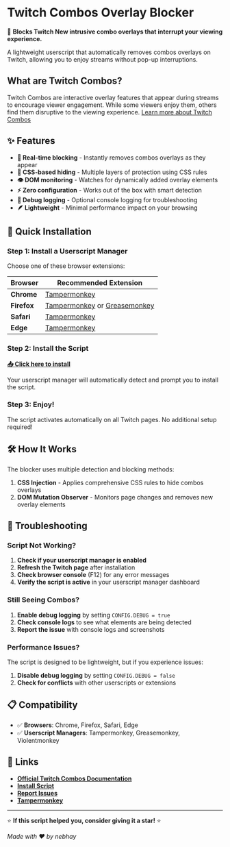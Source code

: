 # Twitch Combos Overlay Blocker

🚫 **Blocks Twitch New intrusive combo overlays that interrupt your viewing experience.**

A lightweight userscript that automatically removes combos overlays on Twitch, allowing you to enjoy streams without pop-up interruptions.

## What are Twitch Combos?

Twitch Combos are interactive overlay features that appear during streams to encourage viewer engagement. While some viewers enjoy them, others find them disruptive to the viewing experience. [Learn more about Twitch Combos](https://help.twitch.tv/s/article/combos?language=en_US)

## ✨ Features

- **🔄 Real-time blocking** - Instantly removes combos overlays as they appear
- **🎨 CSS-based hiding** - Multiple layers of protection using CSS rules  
- **👁️ DOM monitoring** - Watches for dynamically added overlay elements
- **⚡ Zero configuration** - Works out of the box with smart detection
- **🐛 Debug logging** - Optional console logging for troubleshooting
- **🪶 Lightweight** - Minimal performance impact on your browsing

## 🚀 Quick Installation

### Step 1: Install a Userscript Manager
Choose one of these browser extensions:

| Browser | Recommended Extension |
|---------|----------------------|
| **Chrome** | [Tampermonkey](https://chrome.google.com/webstore/detail/tampermonkey/dhdgffkkebhmkfjojejmpbldmpobfkfo) |
| **Firefox** | [Tampermonkey](https://addons.mozilla.org/en-US/firefox/addon/tampermonkey/) or [Greasemonkey](https://addons.mozilla.org/en-US/firefox/addon/greasemonkey/) |
| **Safari** | [Tampermonkey](https://apps.apple.com/us/app/tampermonkey/id1482490089) |
| **Edge** | [Tampermonkey](https://microsoftedge.microsoft.com/addons/detail/tampermonkey/iikmkjmpaadaobahmlepeloendndfphd) |

### Step 2: Install the Script
**[📥 Click here to install](https://raw.githubusercontent.com/nebhay/twitch-combos-blocker/main/twitch-combos-blocker.user.js)**

Your userscript manager will automatically detect and prompt you to install the script.

### Step 3: Enjoy!
The script activates automatically on all Twitch pages. No additional setup required!

## 🛠️ How It Works

The blocker uses multiple detection and blocking methods:

1. **CSS Injection** - Applies comprehensive CSS rules to hide combos overlays
2. **DOM Mutation Observer** - Monitors page changes and removes new overlay elements  


## 🐛 Troubleshooting

### Script Not Working?
1. **Check if your userscript manager is enabled**
2. **Refresh the Twitch page** after installation
3. **Check browser console** (F12) for any error messages
4. **Verify the script is active** in your userscript manager dashboard

### Still Seeing Combos?
1. **Enable debug logging** by setting `CONFIG.DEBUG = true`
2. **Check console logs** to see what elements are being detected
3. **Report the issue** with console logs and screenshots

### Performance Issues?
The script is designed to be lightweight, but if you experience issues:
1. **Disable debug logging** by setting `CONFIG.DEBUG = false`
2. **Check for conflicts** with other userscripts or extensions

## 📋 Compatibility

- ✅ **Browsers**: Chrome, Firefox, Safari, Edge
- ✅ **Userscript Managers**: Tampermonkey, Greasemonkey, Violentmonkey




## 🔗 Links

- **[Official Twitch Combos Documentation](https://help.twitch.tv/s/article/combos?language=en_US)**
- **[Install Script](https://raw.githubusercontent.com/nebhay/twitch-combos-blocker/main/twitch-combos-blocker.user.js)**
- **[Report Issues](https://github.com/nebhay/twitch-combos-blocker/issues)**
- **[Tampermonkey](https://tampermonkey.net/)**

---

⭐ **If this script helped you, consider giving it a star!** ⭐

*Made with ❤️ by nebhay*

